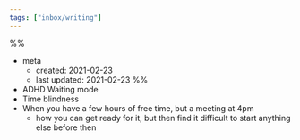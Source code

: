 ```yaml
---
tags: ["inbox/writing"]
---
```

%%
- meta
	- created: 2021-02-23
	- last updated: 2021-02-23
%%
- ADHD Waiting mode
- Time blindness 
- When you have a few hours of free time, but a meeting at 4pm
	- how you can get ready for it, but then find it difficult to start anything else before then
	